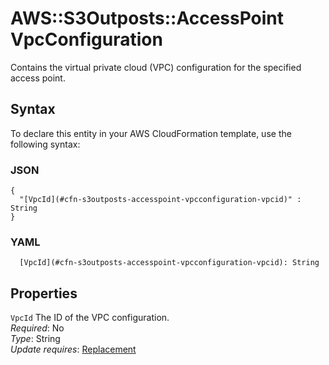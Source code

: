 # AWS::S3Outposts::AccessPoint VpcConfiguration<a name="aws-properties-s3outposts-accesspoint-vpcconfiguration"></a>

Contains the virtual private cloud \(VPC\) configuration for the specified access point\.

## Syntax<a name="aws-properties-s3outposts-accesspoint-vpcconfiguration-syntax"></a>

To declare this entity in your AWS CloudFormation template, use the following syntax:

### JSON<a name="aws-properties-s3outposts-accesspoint-vpcconfiguration-syntax.json"></a>

```
{
  "[VpcId](#cfn-s3outposts-accesspoint-vpcconfiguration-vpcid)" : String
}
```

### YAML<a name="aws-properties-s3outposts-accesspoint-vpcconfiguration-syntax.yaml"></a>

```
  [VpcId](#cfn-s3outposts-accesspoint-vpcconfiguration-vpcid): String
```

## Properties<a name="aws-properties-s3outposts-accesspoint-vpcconfiguration-properties"></a>

`VpcId`  <a name="cfn-s3outposts-accesspoint-vpcconfiguration-vpcid"></a>
The ID of the VPC configuration\.  
*Required*: No  
*Type*: String  
*Update requires*: [Replacement](https://docs.aws.amazon.com/AWSCloudFormation/latest/UserGuide/using-cfn-updating-stacks-update-behaviors.html#update-replacement)